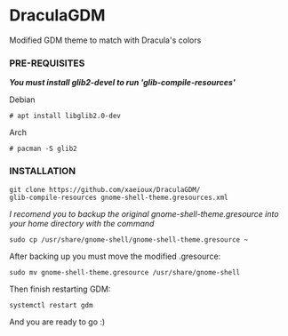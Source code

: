 # DraculaGDM
Modified GDM theme to match with Dracula's colors

### PRE-REQUISITES
***You must install glib2-devel to run 'glib-compile-resources'***

Debian
```
# apt install libglib2.0-dev
```
Arch
```
# pacman -S glib2
```

### INSTALLATION
```
git clone https://github.com/xaeioux/DraculaGDM/
glib-compile-resources gnome-shell-theme.gresources.xml
```


_I recomend you to backup the original gnome-shell-theme.gresource into your home directory with the command_

```
sudo cp /usr/share/gnome-shell/gnome-shell-theme.gresource ~
```

After backing up you must move the modified .gresource:
```
sudo mv gnome-shell-theme.gresource /usr/share/gnome-shell
```
Then finish restarting GDM:

```
systemctl restart gdm
```
And you are ready to go :)
